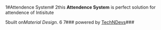 1#Attendence System#
2this **Attendence System** is perfect solution for attendence of Intisitute

5built on*Material Design*.
6
7### powered by [TechNDevs](http://google.com)###
